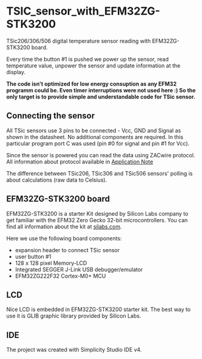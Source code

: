 # TSIC_sensor_with_EFM32ZG-STK3200

TSic206/306/506 digital temperature sensor reading with EFM32ZG-STK3200 board.

Every time the button #1 is pushed we power up the sensor, read temperature value, unpower the sensor and update information at the display.

<b>The code isn't optimized for low energy consuption as any EFM32 programm could be. Even timer interruptions were not used here :) 
So the only target is to provide simple and understandable code for TSic sensor.</b>

## Connecting the sensor

All TSic sensors use 3 pins to be connected - Vcc, GND and Signal as shown in the datasheet. No additional components are required. 
In this particular program port C was used (pin #0 for signal and pin #1 for Vcc).

Since the sensor is powered you can read the data using ZACwire protocol. All information about protocol available in [Application Note](https://www.ist-ag.com/sites/default/files/ATTSic_E.pdf)

The difference between TSic206, TSic306 and TSic506 sensors' polling is about calculations (raw data to Celsius).

## EFM32ZG-STK3200 board

EFM32ZG-STK3200 is a starter Kit designed by Silicon Labs company to get familiar with the EFM32 Zero Gecko 32-bit microcontrollers. 
You can find all information about the kit at [silabs.com](http://www.silabs.com/products/development-tools/mcu/32-bit/efm32-zero-gecko-starter-kit).

Here we use the following board components: 
* expansion header to connect TSic sensor
* user button #1
* 128 x 128 pixel Memory-LCD
* Integrated SEGGER J-Link USB debugger/emulator
* EFM32ZG222F32 Cortex-M0+ MCU

## LCD

Nice LCD is embedded in EFM32ZG-STK3200 starter kit. The best way to use it is GLIB graphic library provided by Silicon Labs.

## IDE

The project was created with Simplicity Studio IDE v4.
